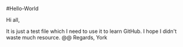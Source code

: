 #Hello-World

Hi all,

It is just a test file which I need to use it to learn GitHub. I hope I didn't waste much resource.
@@
Regards, York
